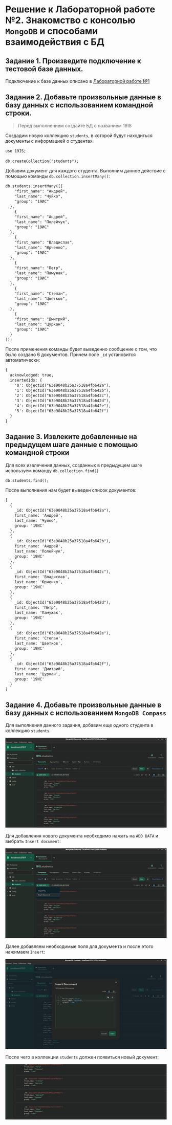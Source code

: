# Решение к Лабораторной работе №2. Знакомство с консолью `MongoDB` и способами взаимодействия с БД

## Задание 1. Произведите подключение к тестовой базе данных.

Подключение к базе данных описано в [Лабораторной работе №1](../../labs/lab_1.md)

## Задание 2. Добавьте произвольные данные в базу данных с использованием командной строки.

> Перед выполнением создайте БД с названием 19IS

Создадим новую коллекцию `students`, в которой будут находиться документы с информацией о студентах.

```shell
use 19IS;

db.createCollection("students");
```

Добавим документ для каждого студента. Выполним данное действие с помощью команды `db.collection.insertMany()`:

```shell
db.students.insertMany([{
    "first_name": "Андрей",
    "last_name": "Чуйко",
    "group": "19ИС"
  },
    {
    "first_name": "Андрей",
    "last_name": "Полейчук",
    "group": "19ИС"
  },
    {
    "first_name": "Владислав",
    "last_name": "Юрченко",
    "group": "19ИС"
  },
    {
    "first_name": "Петр",
    "last_name": "Памужак",
    "group": "19ИС"
  },
    {
    "first_name": "Степан",
    "last_name": "Цветков",
    "group": "19ИС"
  },
    {
    "first_name": "Дмитрий",
    "last_name": "Цуркан",
    "group": "19ИС"
  }
]);
```

После применения команды будет выведенно сообщение о том, что было создано 6 документов. Причем поле `_id` установится автоматически:

```shell
{
  acknowledged: true,
  insertedIds: {
    '0': ObjectId("63e9048b25a37518a4fb642a"),
    '1': ObjectId("63e9048b25a37518a4fb642b"),
    '2': ObjectId("63e9048b25a37518a4fb642c"),
    '3': ObjectId("63e9048b25a37518a4fb642d"),
    '4': ObjectId("63e9048b25a37518a4fb642e"),
    '5': ObjectId("63e9048b25a37518a4fb642f")
  }
}
```

## Задание 3. Извлеките добавленные на предыдущем шаге данные с помощью командной строки

Для всех извлечения данных, созданных в предыдущем шаге используем команду `db.collection.find()`
```shell
db.students.find();
```

После выполнения нам будет выведен список документов:

```shell
[
  {
    _id: ObjectId("63e9048b25a37518a4fb642a"),
    first_name: 'Андрей',
    last_name: 'Чуйко',
    group: '19ИС'
  },
  {
    _id: ObjectId("63e9048b25a37518a4fb642b"),
    first_name: 'Андрей',
    last_name: 'Полейчук',
    group: '19ИС'
  },
  {
    _id: ObjectId("63e9048b25a37518a4fb642c"),
    first_name: 'Владислав',
    last_name: 'Юрченко',
    group: '19ИС'
  },
  {
    _id: ObjectId("63e9048b25a37518a4fb642d"),
    first_name: 'Петр',
    last_name: 'Памужак',
    group: '19ИС'
  },
  {
    _id: ObjectId("63e9048b25a37518a4fb642e"),
    first_name: 'Степан',
    last_name: 'Цветков',
    group: '19ИС'
  },
  {
    _id: ObjectId("63e9048b25a37518a4fb642f"),
    first_name: 'Дмитрий',
    last_name: 'Цуркан',
    group: '19ИС'
  }
]
```

## Задание 4. Добавьте произвольные данные в базу данных с использованием `MongoDB Compass`

Для выполнения данного задания, добавим еще одного студента в коллекцию `students`.

![img.png](../../images/lab_2/lab_2_screenshot_1.png)

Для добавления нового документа необходимо нажать на `ADD DATA` и выбрать `Insert document`:

![img_1.png](../../images/lab_2/lab_2_screenshot_2.png)

Далее добавляем необходимые поля для документа и после этого нажимаем `Insert`:

![img_2.png](../../images/lab_2/lab_2_screenshot_3.png)

После чего в коллекции `students` должен появиться новый документ:

![img_3.png](../../images/lab_2/lab_2_screenshot_4.png)